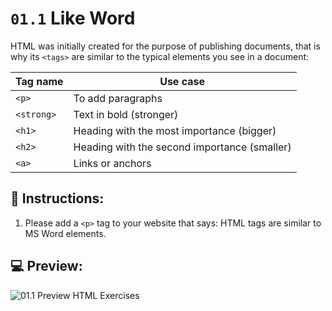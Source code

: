 # `01.1` Like Word

HTML was initially created for the purpose of publishing documents, that is why its `<tags>` are similar to the typical elements you see in a document:

| Tag name | Use case |
| -------- | -------- |
| `<p>`    | To add paragraphs |
| `<strong>`    | Text in bold (stronger) |
| `<h1>`    | Heading with the most importance (bigger) |
| `<h2>`    | Heading with the second importance (smaller) |
| `<a>`    | Links or anchors |

## 📝 Instructions:

1. Please add a `<p>` tag to your website that says: HTML tags are similar to MS Word elements.

## 💻 Preview:

![01.1 Preview HTML Exercises](../../.learn/assets/01.2-Like-Word.png?raw=true)
